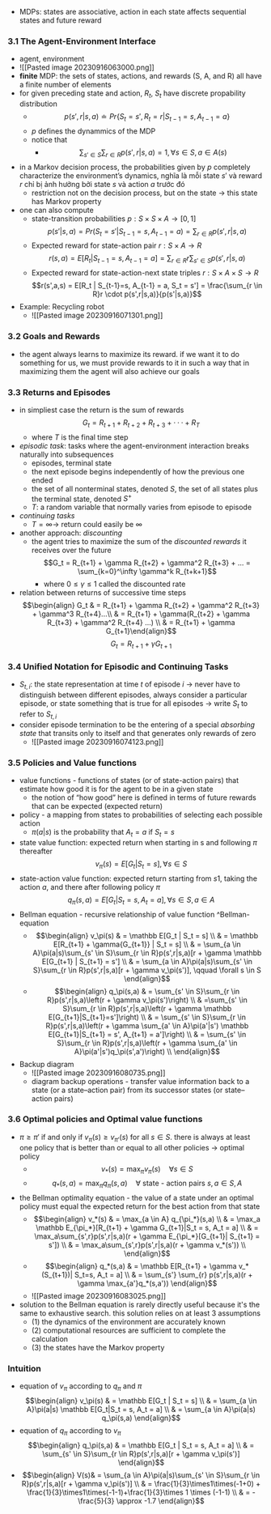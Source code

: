 - MDPs: states are associative, action in each state affects sequential states and future reward

### 3.1 The Agent-Environment Interface
- agent, environment
- ![[Pasted image 20230916063000.png]]
- **finite** MDP: the sets of states, actions, and rewards (S, A, and R) all have a finite number of elements
- for given preceding state and action, $R_t$, $S_t$ have discrete propability distribution
	- $$p(s', r|s,a) \doteq Pr\{S_t = s', R_t = r | S_{t-1} = s, A_{t-1} = a\}$$
	- $p$ defines the dynammics of the MDP
	- notice that
		- $$\sum_{s' \in S}\sum_{r \in R} p(s',r|s,a) = 1, \forall s \in S, a \in A(s)$$
- in a Markov decision process, the probabilities given by $p$ completely characterize the environment’s dynamics, nghĩa là mỗi state $s'$ và reward $r$ chỉ bị ảnh hưởng bởi state $s$ và action $a$ trước đó
	- restriction not on the decision process, but on the state $\rightarrow$ this state has Markov property
- one can also compute
	- state-transition probabilities $p:S \times S \times A \rightarrow [0,1]$ $$p(s'|s,a) = Pr(S_t=s'|S_{t-1} = s, A_{t-1} = a) = \sum_{r \in R}p(s', r| s,a)$$
	- Expected reward for state-action pair $r:S \times A \rightarrow R$ $$r(s,a) = E[R_t | S_{t-1} = s, A_{t-1} =a] = \sum_{r \in R}r \sum_{s' \in S} p(s',r|s,a)$$
	- Expected reward for state-action-next state triples $r: S \times A \times S \rightarrow R$ $$r(s',a,s) = E[R_t | S_{t-1}=s, A_{t-1} = a, S_t = s'] = \frac{\sum_{r \in R}r \cdot p(s',r|s,a)}{p(s'|s,a)}$$
- Example: Recycling robot
	- ![[Pasted image 20230916071301.png]]
### 3.2  Goals and Rewards
- the agent always learns to maximize its reward. if we want it to do something for us, we must provide rewards to it in such a way that in maximizing them the agent will also achieve our goals

### 3.3 Returns and Episodes
- in simpliest case the return is the sum of rewards $$G_t = R_{t+1} + R_{t+2} + R_{t+3} + ··· + R_T$$
	- where $T$ is the final time step
- *episodic task*: tasks where the agent-environment interaction breaks naturally into subsequences
	- episodes, terminal state
	- the next episode begins independently of how the previous one ended
	- the set of all nonterminal states, denoted $S$, the set of all states plus the terminal state, denoted $S^+$
	- $T$: a random variable that normally varies from episode to episode
- *continuing tasks*
	- $T = \infty \rightarrow$ return could easily be $\infty$ 
- another approach: *discounting*
	- the agent tries to maximize the sum of the *discounted rewards* it receives over the future $$G_t = R_{t+1} + \gamma R_{t+2} + \gamma^2 R_{t+3} + ... = \sum_{k=0}^\infty \gamma^k R_{t+k+1}$$
		- where $0 \leq \gamma \leq 1$ called the discounted rate
- relation between returns of successive time steps $$\begin{align} G_t & = R_{t+1} + \gamma R_{t+2} + \gamma^2 R_{t+3} + \gamma^3 R_{t+4}...\\ 
 & = R_{t+1} + \gamma(R_{t+2} + \gamma R_{t+3} + \gamma^2 R_{t+4} ...) \\
 & = R_{t+1} + \gamma G_{t+1}\end{align}$$
 $$G_t = R_{t+1} + \gamma G_{t+1}$$
### 3.4  Unified Notation for Episodic and Continuing Tasks
- $S_{t,i}$: the state representation at time $t$ of episode $i$ -> never have to distinguish between different episodes, always consider a particular episode, or state something that is true for all episodes -> write $S_{t}$ to refer to $S_{t,i}$
- consider episode termination to be the entering of a special *absorbing state* that transits only to itself and that generates only rewards of zero
	- ![[Pasted image 20230916074123.png]]

### 3.5   Policies and Value functions
- value functions - functions of states (or of state-action pairs) that estimate how good it is for the agent to be in a given state
	- the notion of “how good” here is defined in terms of future rewards that can be expected (expected return)
- policy - a mapping from states to probabilities of selecting each possible action
	- $\pi(a|s)$ is the probability that $A_t = a$ if $S_t = s$
- state value function: expected return when starting in s and following $\pi$ thereafter $$v_\pi(s) = E[G_t | S_t = s], \forall s \in S$$
- state-action value function: expected return starting from $s$1, taking the action $a$, and there after following policy $\pi$ $$q_\pi(s,a) = E[G_t| S_t = s, A_t = a], \forall s \in S, a\in A$$
- Bellman equation - recursive relationship of value function ^Bellman-equation
	- $$\begin{align} v_\pi(s) & = \mathbb E[G_t | S_t = s] \\
	& = \mathbb E[R_{t+1} + \gamma{G_{t+1}} | S_t = s] \\
	& = \sum_{a \in A}\pi(a|s)\sum_{s' \in S}\sum_{r \in R}p(s',r|s,a)[r + \gamma \mathbb E[G_{t+1} | S_{t+1} = s'] \\
	& = \sum_{a \in A}\pi(a|s)\sum_{s' \in S}\sum_{r \in R}p(s',r|s,a)[r + \gamma v_\pi(s')], \qquad \forall s \in S
	\end{align}$$
	- $$\begin{align} q_\pi(s,a) & = \sum_{s' \in S}\sum_{r \in R}p(s',r|s,a)\left(r + \gamma v_\pi(s')\right) \\
	& =\sum_{s' \in S}\sum_{r \in R}p(s',r|s,a)\left(r + \gamma \mathbb E[G_{t+1}|S_{t+1}=s']\right) \\
	& = \sum_{s' \in S}\sum_{r \in R}p(s',r|s,a)\left(r + \gamma \sum_{a' \in A}\pi(a'|s') \mathbb E[G_{t+1}|S_{t+1} = s', A_{t+1} = a']\right) \\
	& = \sum_{s' \in S}\sum_{r \in R}p(s',r|s,a)\left(r + \gamma \sum_{a' \in A}\pi(a'|s')q_\pi(s',a')\right) \\
	\end{align}$$
- Backup diagram 
	- ![[Pasted image 20230916080735.png]]
	- diagram backup operations - transfer value information back to a state (or a state–action pair) from its successor states (or state–action pairs)
### 3.6  Optimal policies and Optimal value functions
- $\pi \geq \pi'$ if and only if $v_\pi(s) \geq v_{\pi'}(s)$ for all $s \in S$. there is always at least one policy that is better than or equal to all other policies -> optimal policy
	- $$v_*(s) = \max_\pi v_\pi(s) \quad \forall s \in S$$
	- $$q_*(s,a) = \max_\pi q_\pi(s,a) \quad \forall \text{ state - action pairs } s, a \in S, A$$
- the Bellman optimality equation - the value of a state under an optimal policy must equal the expected return for the best action from that state
	- $$\begin{align}
	v_*(s) & = \max_{a \in A} q_{\pi_*}(s,a) \\
	& = \max_a \mathbb E_{\pi_*}[R_{t+1} + \gamma G_{t+1}|S_t = s, A_t = a] \\
	& = \max_a\sum_{s',r}p(s',r|s,a)(r + \gamma E_{\pi_*}[G_{t+1}| S_{t+1} = s']) \\
	& = \max_a\sum_{s',r}p(s',r|s,a)(r + \gamma v_*(s')) \\
	\end{align}$$
	- $$\begin{align} q_*(s,a) & = \mathbb E[R_{t+1} + \gamma v_*(S_{t+1})| S_t=s, A_t = a] \\
	& = \sum_{s'} \sum_{r} p(s',r|s,a)(r + \gamma \max_{a'}q_*(s,a')) 
	\end{align}$$
	- ![[Pasted image 20230916083025.png]]
- solution to the Bellman equation is rarely directly useful because it's the same to exhaustive search. this solution relies on at least 3 assumptions
	- (1) the dynamics of the environment are accurately known
	- (2) computational resources are sufficient to complete the calculation
	- (3) the states have the Markov property

### Intuition
- equation of $v_\pi$ according to $q_\pi$ and $\pi$ $$\begin{align} 
v_\pi(s) & = \mathbb E[G_t | S_t = s] \\
& = \sum_{a \in A}\pi(a|s) \mathbb E[G_t|S_t = s, A_t = a] \\
& = \sum_{a \in A}\pi(a|s) q_\pi(s,a)
\end{align}$$
- equation of $q_\pi$ according to $v_\pi$ $$\begin{align}
q_\pi(s,a) & = \mathbb E[G_t | S_t = s, A_t = a] \\
& = \sum_{s' \in S}\sum_{r \in R}p(s',r|s,a)[r + \gamma v_\pi(s')]
\end{align}$$
- $$\begin{align} V(s)& = \sum_{a \in A}\pi(a|s)\sum_{s' \in S}\sum_{r \in R}p(s',r|s,a)[r + \gamma v_\pi(s')] \\
& = \frac{1}{3}\times1\times(-1+0) + \frac{1}{3}\times1\times(-1-1)+\frac{1}{3}\times 1 \times (-1-1) \\
& = -\frac{5}{3} \approx -1.7
  \end{align}$$
